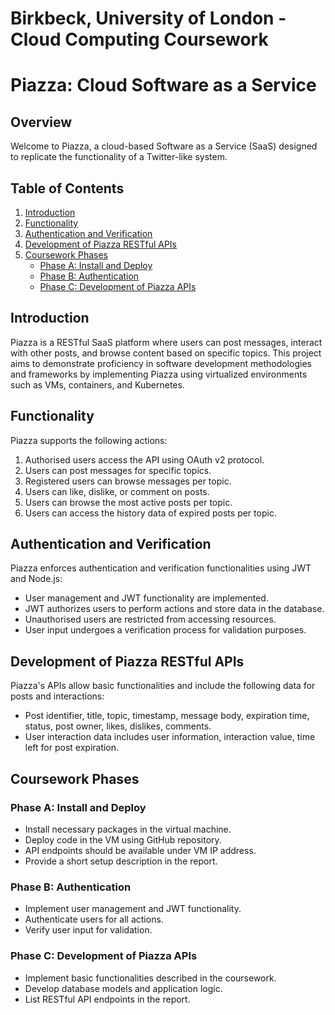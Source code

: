 # Birkbeck, University of London - Cloud Computing Coursework

# Piazza: Cloud Software as a Service

## Overview
Welcome to Piazza, a cloud-based Software as a Service (SaaS) designed to replicate the functionality of a Twitter-like system.

## Table of Contents
1. [Introduction](#introduction)
2. [Functionality](#functionality)
3. [Authentication and Verification](#authentication-and-verification)
4. [Development of Piazza RESTful APIs](#development-of-piazza-restful-apis)
5. [Coursework Phases](#coursework-phases)
   - [Phase A: Install and Deploy](#phase-a-install-and-deploy)
   - [Phase B: Authentication](#phase-b-authentication)
   - [Phase C: Development of Piazza APIs](#phase-c-development-of-piazza-apis)

## Introduction
Piazza is a RESTful SaaS platform where users can post messages, interact with other posts, and browse content based on specific topics. This project aims to demonstrate proficiency in software development methodologies and frameworks by implementing Piazza using virtualized environments such as VMs, containers, and Kubernetes.

## Functionality
Piazza supports the following actions:
1. Authorised users access the API using OAuth v2 protocol.
2. Users can post messages for specific topics.
3. Registered users can browse messages per topic.
4. Users can like, dislike, or comment on posts.
5. Users can browse the most active posts per topic.
6. Users can access the history data of expired posts per topic.

## Authentication and Verification
Piazza enforces authentication and verification functionalities using JWT and Node.js:
- User management and JWT functionality are implemented.
- JWT authorizes users to perform actions and store data in the database.
- Unauthorised users are restricted from accessing resources.
- User input undergoes a verification process for validation purposes.

## Development of Piazza RESTful APIs
Piazza's APIs allow basic functionalities and include the following data for posts and interactions:
- Post identifier, title, topic, timestamp, message body, expiration time, status, post owner, likes, dislikes, comments.
- User interaction data includes user information, interaction value, time left for post expiration.

## Coursework Phases
### Phase A: Install and Deploy
- Install necessary packages in the virtual machine.
- Deploy code in the VM using GitHub repository.
- API endpoints should be available under VM IP address.
- Provide a short setup description in the report.

### Phase B: Authentication
- Implement user management and JWT functionality.
- Authenticate users for all actions.
- Verify user input for validation.

### Phase C: Development of Piazza APIs
- Implement basic functionalities described in the coursework.
- Develop database models and application logic.
- List RESTful API endpoints in the report.

